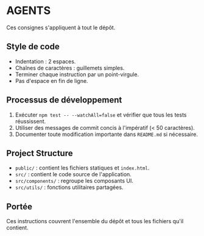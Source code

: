 # AGENTS

Ces consignes s'appliquent à tout le dépôt.

## Style de code

- Indentation : 2 espaces.
- Chaînes de caractères : guillemets simples.
- Terminer chaque instruction par un point-virgule.
- Pas d'espace en fin de ligne.

## Processus de développement

1. Exécuter `npm test -- --watchAll=false` et vérifier que tous les tests réussissent.
2. Utiliser des messages de commit concis à l'impératif (< 50 caractères).
3. Documenter toute modification importante dans `README.md` si nécessaire.

## Project Structure

- `public/` : contient les fichiers statiques et `index.html`.
- `src/` : contient le code source de l'application.
- `src/components/` : regroupe les composants UI.
- `src/utils/` : fonctions utilitaires partagées.

## Portée

Ces instructions couvrent l'ensemble du dépôt et tous les fichiers qu'il contient.

